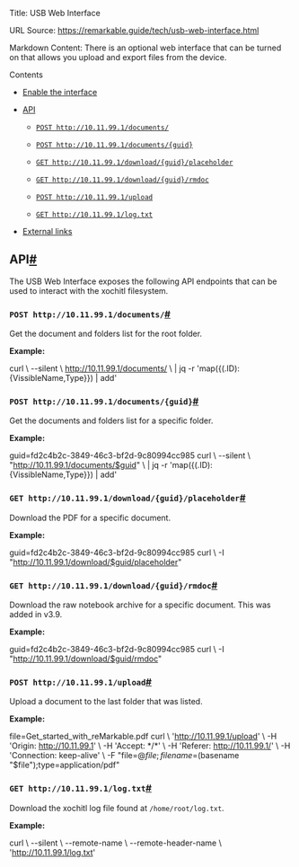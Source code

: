 Title: USB Web Interface

URL Source: https://remarkable.guide/tech/usb-web-interface.html

Markdown Content:
There is an optional web interface that can be turned on that allows you upload and export files from the device.

Contents

*   [Enable the interface](https://remarkable.guide/tech/usb-web-interface.html#enable-the-interface)
    
*   [API](https://remarkable.guide/tech/usb-web-interface.html#api)
    
    *   [`POST http://10.11.99.1/documents/`](https://remarkable.guide/tech/usb-web-interface.html#post-http-10-11-99-1-documents)
        
    *   [`POST http://10.11.99.1/documents/{guid}`](https://remarkable.guide/tech/usb-web-interface.html#post-http-10-11-99-1-documents-guid)
        
    *   [`GET http://10.11.99.1/download/{guid}/placeholder`](https://remarkable.guide/tech/usb-web-interface.html#get-http-10-11-99-1-download-guid-placeholder)
        
    *   [`GET http://10.11.99.1/download/{guid}/rmdoc`](https://remarkable.guide/tech/usb-web-interface.html#get-http-10-11-99-1-download-guid-rmdoc)
        
    *   [`POST http://10.11.99.1/upload`](https://remarkable.guide/tech/usb-web-interface.html#post-http-10-11-99-1-upload)
        
    *   [`GET http://10.11.99.1/log.txt`](https://remarkable.guide/tech/usb-web-interface.html#get-http-10-11-99-1-log-txt)
        
*   [External links](https://remarkable.guide/tech/usb-web-interface.html#external-links)
    

API[#](https://remarkable.guide/tech/usb-web-interface.html#api "Link to this heading")
---------------------------------------------------------------------------------------

The USB Web Interface exposes the following API endpoints that can be used to interact with the xochitl filesystem.

### `POST http://10.11.99.1/documents/`[#](https://remarkable.guide/tech/usb-web-interface.html#post-http-10-11-99-1-documents "Link to this heading")

Get the document and folders list for the root folder.

**Example:**

curl \\
  \--silent \\
  http://10.11.99.1/documents/ \\
| jq \-r 'map({(.ID): {VissibleName,Type}}) | add'

### `POST http://10.11.99.1/documents/{guid}`[#](https://remarkable.guide/tech/usb-web-interface.html#post-http-10-11-99-1-documents-guid "Link to this heading")

Get the documents and folders list for a specific folder.

**Example:**

guid\=fd2c4b2c-3849-46c3-bf2d-9c80994cc985
curl \\
  \--silent \\
  "http://10.11.99.1/documents/$guid" \\
| jq \-r 'map({(.ID): {VissibleName,Type}}) | add'

### `GET http://10.11.99.1/download/{guid}/placeholder`[#](https://remarkable.guide/tech/usb-web-interface.html#get-http-10-11-99-1-download-guid-placeholder "Link to this heading")

Download the PDF for a specific document.

**Example:**

guid\=fd2c4b2c-3849-46c3-bf2d-9c80994cc985
curl \\
  \-I "http://10.11.99.1/download/$guid/placeholder"

### `GET http://10.11.99.1/download/{guid}/rmdoc`[#](https://remarkable.guide/tech/usb-web-interface.html#get-http-10-11-99-1-download-guid-rmdoc "Link to this heading")

Download the raw notebook archive for a specific document. This was added in v3.9.

**Example:**

guid\=fd2c4b2c-3849-46c3-bf2d-9c80994cc985
curl \\
  \-I "http://10.11.99.1/download/$guid/rmdoc"

### `POST http://10.11.99.1/upload`[#](https://remarkable.guide/tech/usb-web-interface.html#post-http-10-11-99-1-upload "Link to this heading")

Upload a document to the last folder that was listed.

**Example:**

file\=Get\_started\_with\_reMarkable.pdf
curl \\
  'http://10.11.99.1/upload' \\
  \-H 'Origin: http://10.11.99.1' \\
  \-H 'Accept: \*/\*' \\
  \-H 'Referer: http://10.11.99.1/' \\
  \-H 'Connection: keep-alive' \\
  \-F "file=@$file;filename=$(basename "$file");type=application/pdf"

### `GET http://10.11.99.1/log.txt`[#](https://remarkable.guide/tech/usb-web-interface.html#get-http-10-11-99-1-log-txt "Link to this heading")

Download the xochitl log file found at `/home/root/log.txt`.

**Example:**

curl \\
  \--silent \\
  \--remote-name \\
  \--remote-header-name \\
  'http://10.11.99.1/log.txt'

